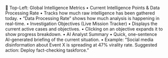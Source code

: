 🔳 Top-Left: Global Intelligence Metrics
	•	Current Intelligence Points & Data Processing Rate
	•	Tracks how much raw intelligence has been gathered today.
	•	“Data Processing Rate” shows how much analysis is happening in real-time.
	•	Investigation Objectives (Live Mission Tracker)
	•	Displays the current active cases and objectives.
	•	Clicking on an objective expands it to show progress breakdown.
	•	AI Analyst Summary
	•	Quick, one-sentence AI-generated briefing of the current situation.
	•	Example: “Social media disinformation about Event X is spreading at 47% virality rate. Suggested action: Deploy fact-checking taskforce.”